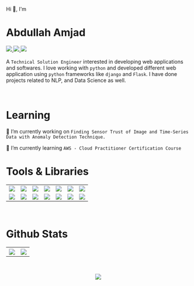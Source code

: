 
Hi 👋,   I'm
<h1>Abdullah Amjad</h1>
<div style="margin-bottom: 1rem;">
  <a href="#"> 
    <img src="https://komarev.com/ghpvc/?username=createwithabd&color=9d4edd&style=for-the-badge"></img>
  </a>
  <a href="https://medium.com/@createwithabd"> 
    <img src="https://img.shields.io/static/v1?&label=medium&message=post&style=for-the-badge&logo=medium&color=9d4edd"></img>
  </a>
    <a href="https://www.linkedin.com/in/abdamjad/"> 
    <img src="https://img.shields.io/static/v1?&label=LinkedIn&message=Profile&style=for-the-badge&logo=linkedin&color=9d4edd"></img>
  </a>
</div>

A `Technical Solution Engineer`  interested in developing web applications and softwares. I love working with `python` and developed different web application using `python` frameworks like `django` and `Flask`. I have done projects related to NLP, and Data Science as well. 

<br>

<h1>Learning</h1>

🔭 I’m currently working on `Finding Sensor Trust of Image and Time-Series Data with Anomaly Detection Technique.` 

🌱 I’m currently learning `AWS - Cloud Practitioner Certification Course`

<h1>Tools & Libraries</h1>

<table> 

<tr> 
      <td> <img src='https://img.shields.io/static/v1?label=&labelColor=fbfaff&message=Python&color=5d7bd5&logo=python&style=for-the-badge' /></td>
      <td> <img src='https://img.shields.io/static/v1?label=&labelColor=454955&message=Javascript&color=ffd400&logo=javascript&style=for-the-badge' /> </td>
      <td> <img src='https://img.shields.io/static/v1?label=&labelColor=fbfaff&message=Html5&color=d36135&logo=HTML5&style=for-the-badge' /></td>
      <td> <img src='https://img.shields.io/static/v1?label=&labelColor=454955&message=CSS&color=00509d&logo=CSS3&style=for-the-badge' /> </td>
      <td> <img src='https://img.shields.io/static/v1?label=&labelColor=fbfaff&message=Node.js&color=38b000&logo=Node.js&style=for-the-badge' /></td>
      <td> <img src='https://img.shields.io/static/v1?label=&labelColor=fdbe39&message=Express.js&color=ffe14c&style=for-the-badge' /> </td>
      <td> <img src='https://img.shields.io/static/v1?label=&labelColor=454955&message=Node-RED&color=d1b2e0&logo=Node-RED&style=for-the-badge' /></td>
</tr>

<tr> 
    <td> <img src='https://img.shields.io/static/v1?label=&labelColor=202020&message=C%2B%2B&color=fdc500&logo=C%2B%2B&style=for-the-badge' /> </td>
    <td> <img src='https://img.shields.io/static/v1?label=&labelColor=d7263d&message=Pandas&color=090c9b&logo=pandas&style=for-the-badge' /> </td>
    <td> <img src='https://img.shields.io/static/v1?label=&labelColor=24272b&message=scikit-learn&color=f18f01&logo=scikit-learn&style=for-the-badge' /></td>
    <td> <img src='https://img.shields.io/static/v1?label=&labelColor=f7f9f9&message=Selenium&color=679436&logo=Selenium&style=for-the-badge' /> </td>
    <td> <img src='https://img.shields.io/static/v1?label=&labelColor=9c3848&message=VsCode&color=0a85ed&logo=Visual%20Studio%20Code&style=for-the-badge' /></td>
    <td> <img src='https://img.shields.io/static/v1?label=&labelColor=f39237&message=Express.js&color=9ee493&logo=PyCharm&style=for-the-badge' /> </td>
    <td> <img src='https://img.shields.io/static/v1?label=&labelColor=eff2f1&message=BASH&color=20bf55&logo=GNU Bash&style=for-the-badge' /></td>


</tr>

</table>


<br>

<table >
  <h1  >Github Stats</h1>
  <tr >
    <th> <img src="https://github-readme-stats.vercel.app/api?username=createwithabd&show_icons=true&theme=dark&icon_color=9d4edd&ring_color=9d4edd&line_height=30&title_color=9d4edd&bg_color=ede5fa&include_all_commits=True&count_private=True&hide=issues,contribs"/> </th>
    <th> <img  src="https://github-readme-stats.vercel.app/api/top-langs/?username=createwithabd&card_width=350&title_color=9d4edd&bg_color=ede5fa&hide_progress=True"/> </th>
  </tr>
</table>
<br>
<p align='center'>
<img  src="https://github-readme-streak-stats.herokuapp.com?user=createwithabd&theme=dark&mode=weekly&ring=f5811f&fire=ff6d00&background=ede5fa&dates=ba93dc&sideNums=d14081&sideLabels=934bdc&currStreakNum=d14081&currStreakLabel=934bdc"/>
</p>







<!-- 
<style>

/* .subtitle{
} */
.div-set {
    margin-bottom: 1rem;
}
.hi-title{
    font-size: 25px;font-weight: bold;
}

.my-name{
    font-size: 42px;
    color: #9d4edd;
}

a {
  padding-right: 10px
}
</style> -->